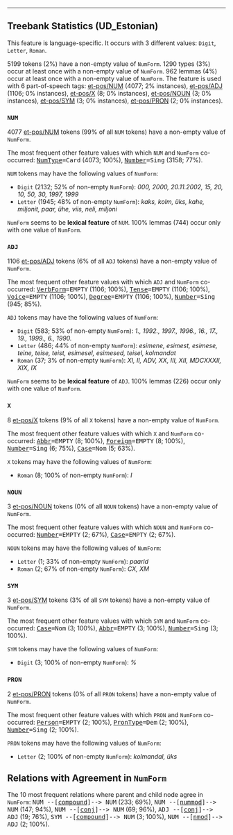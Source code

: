 

--------------------------------------------------------------------------------

## Treebank Statistics (UD_Estonian)

This feature is language-specific.
It occurs with 3 different values: `Digit`, `Letter`, `Roman`.

5199 tokens (2%) have a non-empty value of `NumForm`.
1290 types (3%) occur at least once with a non-empty value of `NumForm`.
962 lemmas (4%) occur at least once with a non-empty value of `NumForm`.
The feature is used with 6 part-of-speech tags: [et-pos/NUM]() (4077; 2% instances), [et-pos/ADJ]() (1106; 0% instances), [et-pos/X]() (8; 0% instances), [et-pos/NOUN]() (3; 0% instances), [et-pos/SYM]() (3; 0% instances), [et-pos/PRON]() (2; 0% instances).

### `NUM`

4077 [et-pos/NUM]() tokens (99% of all `NUM` tokens) have a non-empty value of `NumForm`.

The most frequent other feature values with which `NUM` and `NumForm` co-occurred: <tt><a href="NumType.html">NumType</a>=Card</tt> (4073; 100%), <tt><a href="Number.html">Number</a>=Sing</tt> (3158; 77%).

`NUM` tokens may have the following values of `NumForm`:

* `Digit` (2132; 52% of non-empty `NumForm`): <em>000, 2000, 20.11.2002, 15, 20, 10, 50, 30, 1997, 1999</em>
* `Letter` (1945; 48% of non-empty `NumForm`): <em>kaks, kolm, üks, kahe, miljonit, paar, ühe, viis, neli, miljoni</em>

`NumForm` seems to be **lexical feature** of `NUM`. 100% lemmas (744) occur only with one value of `NumForm`.

### `ADJ`

1106 [et-pos/ADJ]() tokens (6% of all `ADJ` tokens) have a non-empty value of `NumForm`.

The most frequent other feature values with which `ADJ` and `NumForm` co-occurred: <tt><a href="VerbForm.html">VerbForm</a>=EMPTY</tt> (1106; 100%), <tt><a href="Tense.html">Tense</a>=EMPTY</tt> (1106; 100%), <tt><a href="Voice.html">Voice</a>=EMPTY</tt> (1106; 100%), <tt><a href="Degree.html">Degree</a>=EMPTY</tt> (1106; 100%), <tt><a href="Number.html">Number</a>=Sing</tt> (945; 85%).

`ADJ` tokens may have the following values of `NumForm`:

* `Digit` (583; 53% of non-empty `NumForm`): <em>1., 1992., 1997., 1996., 16., 17., 19., 1999., 6., 1990.</em>
* `Letter` (486; 44% of non-empty `NumForm`): <em>esimene, esimest, esimese, teine, teise, teist, esimesel, esimesed, teisel, kolmandat</em>
* `Roman` (37; 3% of non-empty `NumForm`): <em>XI, II, ADV, XX, III, XII, MDCXXXII, XIX, IX</em>

`NumForm` seems to be **lexical feature** of `ADJ`. 100% lemmas (226) occur only with one value of `NumForm`.

### `X`

8 [et-pos/X]() tokens (9% of all `X` tokens) have a non-empty value of `NumForm`.

The most frequent other feature values with which `X` and `NumForm` co-occurred: <tt><a href="Abbr.html">Abbr</a>=EMPTY</tt> (8; 100%), <tt><a href="Foreign.html">Foreign</a>=EMPTY</tt> (8; 100%), <tt><a href="Number.html">Number</a>=Sing</tt> (6; 75%), <tt><a href="Case.html">Case</a>=Nom</tt> (5; 63%).

`X` tokens may have the following values of `NumForm`:

* `Roman` (8; 100% of non-empty `NumForm`): <em>I</em>

### `NOUN`

3 [et-pos/NOUN]() tokens (0% of all `NOUN` tokens) have a non-empty value of `NumForm`.

The most frequent other feature values with which `NOUN` and `NumForm` co-occurred: <tt><a href="Number.html">Number</a>=EMPTY</tt> (2; 67%), <tt><a href="Case.html">Case</a>=EMPTY</tt> (2; 67%).

`NOUN` tokens may have the following values of `NumForm`:

* `Letter` (1; 33% of non-empty `NumForm`): <em>paarid</em>
* `Roman` (2; 67% of non-empty `NumForm`): <em>CX, XM</em>

### `SYM`

3 [et-pos/SYM]() tokens (3% of all `SYM` tokens) have a non-empty value of `NumForm`.

The most frequent other feature values with which `SYM` and `NumForm` co-occurred: <tt><a href="Case.html">Case</a>=Nom</tt> (3; 100%), <tt><a href="Abbr.html">Abbr</a>=EMPTY</tt> (3; 100%), <tt><a href="Number.html">Number</a>=Sing</tt> (3; 100%).

`SYM` tokens may have the following values of `NumForm`:

* `Digit` (3; 100% of non-empty `NumForm`): <em>%</em>

### `PRON`

2 [et-pos/PRON]() tokens (0% of all `PRON` tokens) have a non-empty value of `NumForm`.

The most frequent other feature values with which `PRON` and `NumForm` co-occurred: <tt><a href="Person.html">Person</a>=EMPTY</tt> (2; 100%), <tt><a href="PronType.html">PronType</a>=Dem</tt> (2; 100%), <tt><a href="Number.html">Number</a>=Sing</tt> (2; 100%).

`PRON` tokens may have the following values of `NumForm`:

* `Letter` (2; 100% of non-empty `NumForm`): <em>kolmandal, üks</em>

## Relations with Agreement in `NumForm`

The 10 most frequent relations where parent and child node agree in `NumForm`:
<tt>NUM --[<a href="../dep/compound.html">compound</a>]--> NUM</tt> (233; 69%),
<tt>NUM --[<a href="../dep/nummod.html">nummod</a>]--> NUM</tt> (147; 94%),
<tt>NUM --[<a href="../dep/conj.html">conj</a>]--> NUM</tt> (69; 96%),
<tt>ADJ --[<a href="../dep/conj.html">conj</a>]--> ADJ</tt> (19; 76%),
<tt>SYM --[<a href="../dep/compound.html">compound</a>]--> NUM</tt> (3; 100%),
<tt>NUM --[<a href="../dep/nmod.html">nmod</a>]--> ADJ</tt> (2; 100%).

